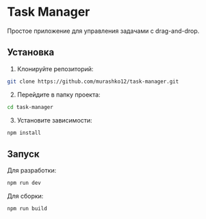 # Task Manager

Простое приложение для управления задачами с drag-and-drop.

## Установка

1. Клонируйте репозиторий:
```bash
git clone https://github.com/murashko12/task-manager.git
```

2. Перейдите в папку проекта:
```bash
cd task-manager
```

3. Установите зависимости:
```bash
npm install
```

## Запуск

Для разработки:
```bash
npm run dev
```

Для сборки:
```bash
npm run build
```